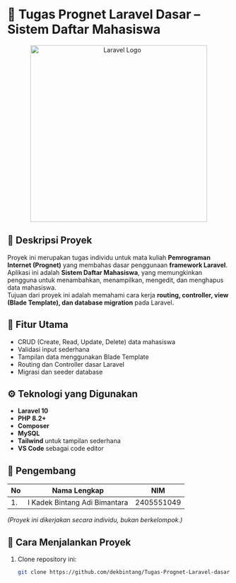 # 🧩 Tugas Prognet Laravel Dasar – Sistem Daftar Mahasiswa

<p align="center">
  <a href="https://laravel.com" target="_blank">
    <img src="https://raw.githubusercontent.com/laravel/art/master/logo-lockup/5%20SVG/2%20CMYK/1%20Full%20Color/laravel-logolockup-cmyk-red.svg" width="400" alt="Laravel Logo">
  </a>
</p>

## 📘 Deskripsi Proyek
Proyek ini merupakan tugas individu untuk mata kuliah **Pemrograman Internet (Prognet)** yang membahas dasar penggunaan **framework Laravel**.  
Aplikasi ini adalah **Sistem Daftar Mahasiswa**, yang memungkinkan pengguna untuk menambahkan, menampilkan, mengedit, dan menghapus data mahasiswa.  
Tujuan dari proyek ini adalah memahami cara kerja **routing, controller, view (Blade Template), dan database migration** pada Laravel.

## 🧱 Fitur Utama
- CRUD (Create, Read, Update, Delete) data mahasiswa  
- Validasi input sederhana  
- Tampilan data menggunakan Blade Template  
- Routing dan Controller dasar Laravel  
- Migrasi dan seeder database  

## ⚙️ Teknologi yang Digunakan
- **Laravel 10**
- **PHP 8.2+**
- **Composer**
- **MySQL**
- **Tailwind** untuk tampilan sederhana
- **VS Code** sebagai code editor

## 👤 Pengembang
| No | Nama Lengkap | NIM |
|----|----------------|------|
| 1. | I Kadek Bintang Adi Bimantara | 2405551049 |

*(Proyek ini dikerjakan secara individu, bukan berkelompok.)*

## 🚀 Cara Menjalankan Proyek

1. Clone repository ini:
   ```bash
   git clone https://github.com/dekbintang/Tugas-Prognet-Laravel-dasar.git
